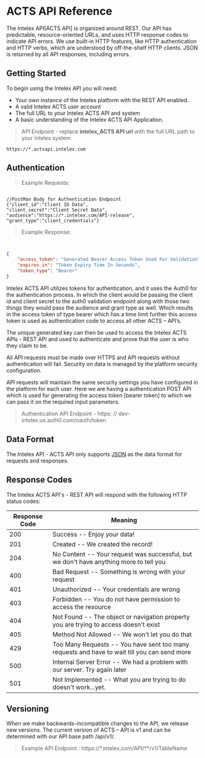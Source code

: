# ACTS API Reference

The Intelex API[ACTS API] is organized around REST. Our API has predictable, resource-oriented URLs, and uses HTTP response codes to indicate API errors. We use built-in HTTP features, like HTTP authentication and HTTP verbs, which are understood by off-the-shelf HTTP clients. JSON is returned by all API responses, including errors.

## Getting Started

To begin using the Intelex API you will need:
*	Your own instance of the Intelex platform with the REST API enabled.
*	A valid Intelex ACTS user account
*	The full URL to your Intelex ACTS API and system
*	A basic understanding of the Intelex ACTS API Application.

>API Endpoint - replace **intelex_ACTS API url** with the full URL path to your Intelex system

```
https://*.actsapi.intelex.com
```

## Authentication
>Example Requests:

```CSharp 

//PostMan Body for Authentication Endpoint
{"client_id":"Client ID Data",
"client_secret":"Client Secret Data",
"audience":"https://*.intelex.com/API-release",
"grant_type":"client_credentials"}
```
>Example Response:

```json


{
    "access_token": "Generated Bearer Access Token Used For Validation",
    "expires_in": "Token Expiry Time In Seconds",
    "token_type": "Bearer"
}
```

Intelex ACTS API utilizes tokens for authentication, and it uses the Auth0 for the authentication process. 
In which the client would be passing the client id and client secret to the auth0 validation endpoint along with those two things they would pass the audience and grant type as well. Which results in the access token of type bearer which has a time limit further this access token is used as authentication code to access all other ACTS – API’s.

The unique generated key can then be used to access the Intelex ACTS APIs - REST API and used to authenticate and prove that the user is who they claim to be.

All API requests must be made over HTTPS and API requests without authentication will fail. Security on data is managed by the platform security configuration.

API requests will maintain the same security settings you have configured in the platform for each user. Here we are having a authentication POST API which is used for generating the access token [bearer token] to which we can pass it on the required input parameters.

>Authentication API Endpoint - https: // dev-intelex.us.auth0.com/oauth/token 

## Data Format

The Intelex API - ACTS API only supports [JSON](http://www.json.org/) as the data format for requests and responses.

## Response Codes

The Intelex ACTS API's - REST API will respond with the following HTTP status codes:

Response Code | Meaning
---------- | -------
200 | Success -- Enjoy your data!
201 | Created -- We created the record!
204 | No Content -- Your request was successful, but we don't have anything more to tell you
400 | Bad Request -- Something is wrong with your request
401 | Unauthorized -- Your credentials are wrong
403 | Forbidden -- You do not have permission to access the resource
404 | Not Found -- The object or navigation property you are trying to access doesn't exist
405 | Method Not Allowed -- We won't let you do that
429 | Too Many Requests -- You have sent too many requests and have to wait till you can send more
500 | Internal Server Error -- We had a problem with our server. Try again later
501 | Not Implemented -- What you are trying to do doesn't work...yet.


## Versioning

When we make backwards-incompatible changes to the API, we release new versions. The current version of ACTS – API  is v1 and can be determined with our API base path /api/v1/.

>Example API Endpoint : https://*.intelex.com/API/**/v1/TableName



